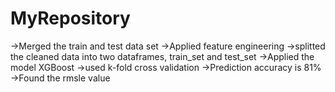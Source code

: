 # MyRepository
->Merged the train and test data set
->Applied feature engineering 
->splitted the cleaned data into two dataframes, train_set and test_set
->Applied the model XGBoost
->used k-fold cross validation
->Prediction accuracy is 81%
->Found the rmsle value
